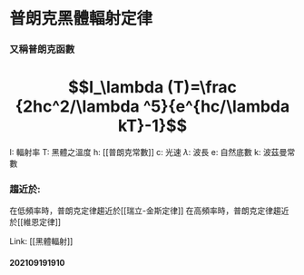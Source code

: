 # 普朗克黑體輻射定律
### 又稱普朗克函數
# $$I_\lambda (T)=\frac {2hc^2/\lambda ^5}{e^{hc/\lambda kT}-1}$$

I: 輻射率
T: 黑體之溫度
h: [[普朗克常數]]
c: 光速
$\lambda$: 波長
e: 自然底數
k: 波茲曼常數

### 趨近於:
在低頻率時，普朗克定律趨近於[[瑞立-金斯定律]]
在高頻率時，普朗克定律趨近於[[維恩定律]]

Link: [[黑體輻射]]
#### 202109191910
